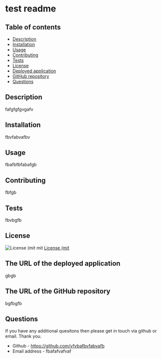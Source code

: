 # test readme

  ## Table of contents
  - [Description](#description)
  - [Installation](#installation-instructions)
  - [Usage](#usage-information)
  - [Contributing](#contributing-guidelines)
  - [Tests](#test-instructions)
  - [License](#license)
  - [Deployed application](#deployed-application)
  - [GitHub repository](#github-repository)
  - [Questions](#questions)

  ## Description
  fafgfgfgvgafv

  ## Installation
  fbvfabvafbv
  
  ## Usage 
  fbafbfbfabafgb

  ## Contributing
  fbfgb

  ## Tests
  fbvbgfb

  ## License
  ![License (mit](https://img.shields.io/badge/License-mit_1.0-brightgreen.svg)
  mit
  [License (mit](https://opensource.org/licenses/mit)

  ## The URL of the deployed application
  gbgb

  ## The URL of the GitHub repository
  bgfbgfb

  ## Questions
  If you have any additional quesitons then please get in touch via github or email. Thank you.
  - Github - https://github.com/vfvbafbvfabvafb
  - Email address - fbafafvafvaf